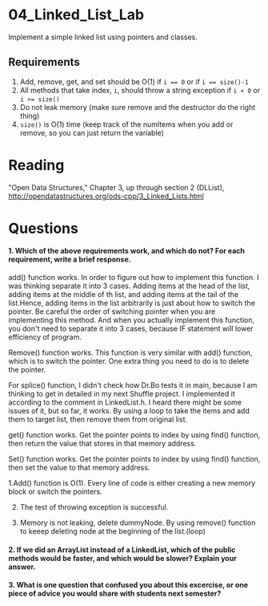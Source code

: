 04_Linked_List_Lab
==================

Implement a simple linked list using pointers and classes.

Requirements
------------

1. Add, remove, get, and set should be O(1) if `i == 0` or if `i == size()-1`
2. All methods that take index, `i`, should throw a string exception if `i < 0` or `i >= size()`
3. Do not leak memory (make sure remove and the destructor do the right thing)
4. `size()` is O(1) time (keep track of the numItems when you add or remove, so you can just return the variable)

Reading
=======
"Open Data Structures," Chapter 3, up through section 2 (DLList), http://opendatastructures.org/ods-cpp/3_Linked_Lists.html

Questions
=========

#### 1. Which of the above requirements work, and which do not? For each requirement, write a brief response.

add() function works. In order to figure out how to implement this function. 
I was thinking separate it into 3 cases. Adding items at the head of the list,
adding items at the middle of th list, and adding items at the tail of the list.Hence, adding items in the list arbitrarily is just about how to switch the pointer. Be careful the order of switching pointer when you are implementing this
method. And when you actually implement this function, you don't need to separate it into 3 cases, because IF statement will lower efficiency of program.

Remove() function works. This function is very similar with add() function, 
which is to switch the pointer. One extra thing you need to do is to delete the
pointer.

For splice() function, I didn't check how Dr.Bo tests it in main, because I am thinking to get in detailed in my next Shuffle project. I implemented it according to the comment in LinkedList.h. I heard there might be some issues of it, but so far, it works. By using a loop to take the items and add them to target
list, then remove them from original list.

get() function works. Get the pointer points to index by using find() function, then return the value that stores in that memory address.

Set() function works. Get the pointer points to index by using find() function, then set the value to that memory address.


1.Add() function is O(1). Every line of code is either creating a new memory 
block or switch the pointers.

2. The test of throwing exception is successful.

3. Memory is not leaking, delete dummyNode. By using remove() function to keeep
deleting node at the beginning of the list.(loop)


#### 2. If we did an ArrayList instead of a LinkedList, which of the public methods would be faster, and which would be slower? Explain your answer.

#### 3. What is one question that confused you about this excercise, or one piece of advice you would share with students next semester?


